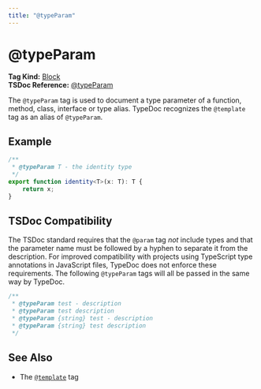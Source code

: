 ```yaml
---
title: "@typeParam"
---
```


# @typeParam

**Tag Kind:** [Block](../tags.md#Block-Tags) <br>
**TSDoc Reference:** [@typeParam](https://tsdoc.org/pages/tags/typeParam/)

The `@typeParam` tag is used to document a type parameter of a function, method, class, interface or type alias.
TypeDoc recognizes the `@template` tag as an alias of `@typeParam`.

## Example

```ts
/**
 * @typeParam T - the identity type
 */
export function identity<T>(x: T): T {
    return x;
}
```

## TSDoc Compatibility

The TSDoc standard requires that the `@param` tag _not_ include types and that the parameter name must be followed
by a hyphen to separate it from the description. For improved compatibility with projects using TypeScript type
annotations in JavaScript files, TypeDoc does not enforce these requirements. The following `@typeParam` tags will
all be passed in the same way by TypeDoc.

```ts
/**
 * @typeParam test - description
 * @typeParam test description
 * @typeParam {string} test - description
 * @typeParam {string} test description
 */
```

## See Also

-   The [`@template`](template.md) tag
